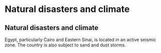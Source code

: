 # Natural disasters and climate

## Natural disasters and climate

Egypt, particularly Cairo and Eastern Sinai, is located in an active seismic zone. The country is also subject to sand and dust storms.